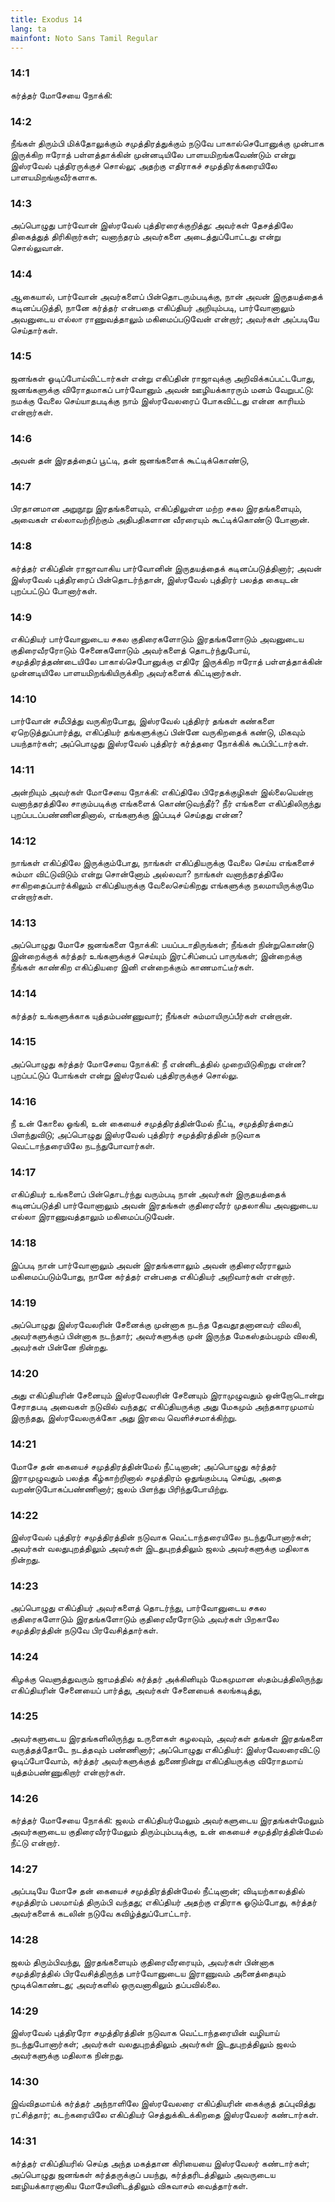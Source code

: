 ```yaml
---
title: Exodus 14
lang: ta
mainfont: Noto Sans Tamil Regular
---
```


###  14:1

கர்த்தர் மோசேயை நோக்கி:

###  14:2

நீங்கள் திரும்பி மிக்தோலுக்கும் சமுத்திரத்துக்கும் நடுவே பாகால்செபோனுக்கு முன்பாக இருக்கிற ஈரோத் பள்ளத்தாக்கின் முன்னடியிலே பாளயமிறங்கவேண்டும் என்று இஸ்ரவேல் புத்திரருக்குச் சொல்லு; அதற்கு எதிராகச் சமுத்திரக்கரையிலே பாளயமிறங்குவீர்களாக.

###  14:3

அப்பொழுது பார்வோன் இஸ்ரவேல் புத்திரரைக்குறித்து: அவர்கள் தேசத்திலே திகைத்துத் திரிகிறார்கள்; வனாந்தரம் அவர்களை அடைத்துப்போட்டது என்று சொல்லுவான்.

###  14:4

ஆகையால், பார்வோன் அவர்களைப் பின்தொடரும்படிக்கு, நான் அவன் இருதயத்தைக் கடினப்படுத்தி, நானே கர்த்தர் என்பதை எகிப்தியர் அறியும்படி, பார்வோனாலும் அவனுடைய எல்லா ராணுவத்தாலும் மகிமைப்படுவேன் என்றார்; அவர்கள் அப்படியே செய்தார்கள்.

###  14:5

ஜனங்கள் ஓடிப்போய்விட்டார்கள் என்று எகிப்தின் ராஜாவுக்கு அறிவிக்கப்பட்டபோது, ஜனங்களுக்கு விரோதமாகப் பார்வோனும் அவன் ஊழியக்காரரும் மனம் வேறுபட்டு: நமக்கு வேலை செய்யாதபடிக்கு நாம் இஸ்ரவேலரைப் போகவிட்டது என்ன காரியம் என்றார்கள்.

###  14:6

அவன் தன் இரதத்தைப் பூட்டி, தன் ஜனங்களைக் கூட்டிக்கொண்டு,

###  14:7

பிரதானமான அறுநூறு இரதங்களையும், எகிப்திலுள்ள மற்ற சகல இரதங்களையும், அவைகள் எல்லாவற்றிற்கும் அதிபதிகளான வீரரையும் கூட்டிக்கொண்டு போனான்.

###  14:8

கர்த்தர் எகிப்தின் ராஜாவாகிய பார்வோனின் இருதயத்தைக் கடினப்படுத்தினார்; அவன் இஸ்ரவேல் புத்திரரைப் பின்தொடர்ந்தான், இஸ்ரவேல் புத்திரர் பலத்த கையுடன் புறப்பட்டுப் போனார்கள்.

###  14:9

எகிப்தியர் பார்வோனுடைய சகல குதிரைகளோடும் இரதங்களோடும் அவனுடைய குதிரைவீரரோடும் சேனைகளோடும் அவர்களைத் தொடர்ந்துபோய், சமுத்திரத்தண்டையிலே பாகால்செபோனுக்கு எதிரே இருக்கிற ஈரோத் பள்ளத்தாக்கின் முன்னடியிலே பாளயமிறங்கியிருக்கிற அவர்களைக் கிட்டினார்கள்.

###  14:10

பார்வோன் சமீபித்து வருகிறபோது, இஸ்ரவேல் புத்திரர் தங்கள் கண்களை ஏறெடுத்துப்பார்த்து, எகிப்தியர் தங்களுக்குப் பின்னே வருகிறதைக் கண்டு, மிகவும் பயந்தார்கள்; அப்பொழுது இஸ்ரவேல் புத்திரர் கர்த்தரை நோக்கிக் கூப்பிட்டார்கள்.

###  14:11

அன்றியும் அவர்கள் மோசேயை நோக்கி: எகிப்திலே பிரேதக்குழிகள் இல்லையென்றா வனாந்தரத்திலே சாகும்படிக்கு எங்களைக் கொண்டுவந்தீர்? நீர் எங்களை எகிப்திலிருந்து புறப்படப்பண்ணினதினால், எங்களுக்கு இப்படிச் செய்தது என்ன?

###  14:12

நாங்கள் எகிப்திலே இருக்கும்போது, நாங்கள் எகிப்தியருக்கு வேலை செய்ய எங்களைச் சும்மா விட்டுவிடும் என்று சொன்னோம் அல்லவா? நாங்கள் வனாந்தரத்திலே சாகிறதைப்பார்க்கிலும் எகிப்தியருக்கு வேலைசெய்கிறது எங்களுக்கு நலமாயிருக்குமே என்றார்கள்.

###  14:13

அப்பொழுது மோசே ஜனங்களை நோக்கி: பயப்படாதிருங்கள்; நீங்கள் நின்றுகொண்டு இன்றைக்குக் கர்த்தர் உங்களுக்குச் செய்யும் இரட்சிப்பைப் பாருங்கள்; இன்றைக்கு நீங்கள் காண்கிற எகிப்தியரை இனி என்றைக்கும் காணமாட்டீர்கள்.

###  14:14

கர்த்தர் உங்களுக்காக யுத்தம்பண்ணுவார்; நீங்கள் சும்மாயிருப்பீர்கள் என்றான்.

###  14:15

அப்பொழுது கர்த்தர் மோசேயை நோக்கி: நீ என்னிடத்தில் முறையிடுகிறது என்ன? புறப்பட்டுப் போங்கள் என்று இஸ்ரவேல் புத்திரருக்குச் சொல்லு.

###  14:16

நீ உன் கோலை ஓங்கி, உன் கையைச் சமுத்திரத்தின்மேல் நீட்டி, சமுத்திரத்தைப் பிளந்துவிடு; அப்பொழுது இஸ்ரவேல் புத்திரர் சமுத்திரத்தின் நடுவாக வெட்டாந்தரையிலே நடந்துபோவார்கள்.

###  14:17

எகிப்தியர் உங்களைப் பின்தொடர்ந்து வரும்படி நான் அவர்கள் இருதயத்தைக் கடினப்படுத்தி பார்வோனாலும் அவன் இரதங்கள் குதிரைவீரர் முதலாகிய அவனுடைய எல்லா இராணுவத்தாலும் மகிமைப்படுவேன்.

###  14:18

இப்படி நான் பார்வோனாலும் அவன் இரதங்களாலும் அவன் குதிரைவீரராலும் மகிமைப்படும்போது, நானே கர்த்தர் என்பதை எகிப்தியர் அறிவார்கள் என்றார்.

###  14:19

அப்பொழுது இஸ்ரவேலரின் சேனைக்கு முன்னாக நடந்த தேவதூதனானவர் விலகி, அவர்களுக்குப் பின்னாக நடந்தார்; அவர்களுக்கு முன் இருந்த மேகஸ்தம்பமும் விலகி, அவர்கள் பின்னே நின்றது.

###  14:20

அது எகிப்தியரின் சேனையும் இஸ்ரவேலரின் சேனையும் இராமுழுவதும் ஒன்றோடொன்று சேராதபடி அவைகள் நடுவில் வந்தது; எகிப்தியருக்கு அது மேகமும் அந்தகாரமுமாய் இருந்தது, இஸ்ரவேலருக்கோ அது இரவை வெளிச்சமாக்கிற்று.

###  14:21

மோசே தன் கையைச் சமுத்திரத்தின்மேல் நீட்டினான்; அப்பொழுது கர்த்தர் இராமுழுவதும் பலத்த கீழ்காற்றினால் சமுத்திரம் ஒதுங்கும்படி செய்து, அதை வறண்டுபோகப்பண்ணினார்; ஜலம் பிளந்து பிரிந்துபோயிற்று.

###  14:22

இஸ்ரவேல் புத்திரர் சமுத்திரத்தின் நடுவாக வெட்டாந்தரையிலே நடந்துபோனார்கள்; அவர்கள் வலதுபுறத்திலும் அவர்கள் இடதுபுறத்திலும் ஜலம் அவர்களுக்கு மதிலாக நின்றது.

###  14:23

அப்பொழுது எகிப்தியர் அவர்களைத் தொடர்ந்து, பார்வோனுடைய சகல குதிரைகளோடும் இரதங்களோடும் குதிரைவீரரோடும் அவர்கள் பிறகாலே சமுத்திரத்தின் நடுவே பிரவேசித்தார்கள்.

###  14:24

கிழக்கு வெளுத்துவரும் ஜாமத்தில் கர்த்தர் அக்கினியும் மேகமுமான ஸ்தம்பத்திலிருந்து எகிப்தியரின் சேனையைப் பார்த்து, அவர்கள் சேனையைக் கலங்கடித்து,

###  14:25

அவர்களுடைய இரதங்களிலிருந்து உருளைகள் கழலவும், அவர்கள் தங்கள் இரதங்களை வருத்தத்தோடே நடத்தவும் பண்ணினார்; அப்பொழுது எகிப்தியர்: இஸ்ரவேலரைவிட்டு ஓடிப்போவோம், கர்த்தர் அவர்களுக்குத் துணைநின்று எகிப்தியருக்கு விரோதமாய் யுத்தம்பண்ணுகிறார் என்றார்கள்.

###  14:26

கர்த்தர் மோசேயை நோக்கி: ஜலம் எகிப்தியர்மேலும் அவர்களுடைய இரதங்கள்மேலும் அவர்களுடைய குதிரைவீரர்மேலும் திரும்பும்படிக்கு, உன் கையைச் சமுத்திரத்தின்மேல் நீட்டு என்றார்.

###  14:27

அப்படியே மோசே தன் கையைச் சமுத்திரத்தின்மேல் நீட்டினான்; விடியற்காலத்தில் சமுத்திரம் பலமாய்த் திரும்பி வந்தது; எகிப்தியர் அதற்கு எதிராக ஓடும்போது, கர்த்தர் அவர்களைக் கடலின் நடுவே கவிழ்த்துப்போட்டார்.

###  14:28

ஜலம் திரும்பிவந்து, இரதங்களையும் குதிரைவீரரையும், அவர்கள் பின்னாக சமுத்திரத்தில் பிரவேசித்திருந்த பார்வோனுடைய இராணுவம் அனைத்தையும் மூடிக்கொண்டது; அவர்களில் ஒருவனாகிலும் தப்பவில்லை.

###  14:29

இஸ்ரவேல் புத்திரரோ சமுத்திரத்தின் நடுவாக வெட்டாந்தரையின் வழியாய் நடந்துபோனார்கள்; அவர்கள் வலதுபுறத்திலும் அவர்கள் இடதுபுறத்திலும் ஜலம் அவர்களுக்கு மதிலாக நின்றது.

###  14:30

இவ்விதமாய்க் கர்த்தர் அந்நாளிலே இஸ்ரவேலரை எகிப்தியரின் கைக்குத் தப்புவித்து ரட்சித்தார்; கடற்கரையிலே எகிப்தியர் செத்துக்கிடக்கிறதை இஸ்ரவேலர் கண்டார்கள்.

###  14:31

கர்த்தர் எகிப்தியரில் செய்த அந்த மகத்தான கிரியையை இஸ்ரவேலர் கண்டார்கள்; அப்பொழுது ஜனங்கள் கர்த்தருக்குப் பயந்து, கர்த்தரிடத்திலும் அவருடைய ஊழியக்காரனாகிய மோசேயினிடத்திலும் விசுவாசம் வைத்தார்கள்.

